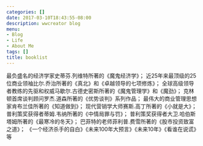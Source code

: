 ```yaml
---
categories: []
date: 2017-03-10T18:43:55-08:00
description: wwcreator blog
menu:
- Blog
- Life
- About Me
tags: []
title: booklist
---
```

最负盛名的经济学家史蒂芬.列维特所著的《魔鬼经济学》；
近25年来最顶级的25位商业领袖比尔.乔治所著的《真北》和《卓越领导的七项修炼》；
全球高级领导者教练的先驱和权威马歇尔.古德史密斯所著的《魔鬼管理学》和《魔劲》；
克林顿首席谈判顾问罗杰.道森所著的《优势谈判》系列作品；
最伟大的商业管理思想家肯布兰佳所著的《知道做到》；
现代营销学大师赛斯.高丁所著的《小就是大》；
普利策奖获得者蒂姆.韦纳所著的《中情局罪与罚》；
普利策奖获得者大卫.哈伯斯塔姆所著的《最寒冷的冬天》；
巴菲特的老师菲利普.费雪所著的《股市投资致富之道》；
《一个经济杀手的自白》《未来100年大预言》《未来10年》《看谁在说谎》等
